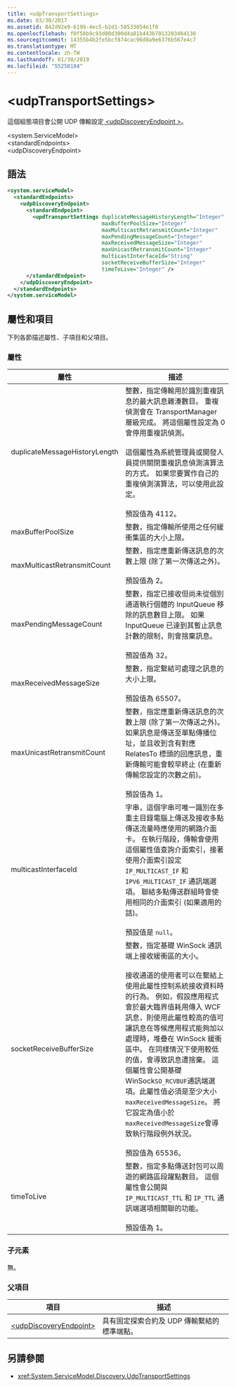 ```yaml
---
title: <udpTransportSettings>
ms.date: 03/30/2017
ms.assetid: 842d92e9-6199-4ec5-b2d1-58533054e1f0
ms.openlocfilehash: f0f58b9c93d00d300d4a81b443b7013203484136
ms.sourcegitcommit: 14355b4b2fe5bcf874cac96d0a9e6376b567e4c7
ms.translationtype: MT
ms.contentlocale: zh-TW
ms.lasthandoff: 01/30/2019
ms.locfileid: "55258184"
---
```

# <a name="udptransportsettings"></a>\<udpTransportSettings>
這個組態項目會公開 UDP 傳輸設定[ \<udpDiscoveryEndpoint >](../../../../../docs/framework/configure-apps/file-schema/wcf/udpdiscoveryendpoint.md)。  
  
\<system.ServiceModel>  
\<standardEndpoints>  
\<udpDiscoveryEndpoint>  
  
## <a name="syntax"></a>語法  
  
```xml  
<system.serviceModel>
  <standardEndpoints>
    <udpDiscoveryEndpoint>
      <standardEndpoint>
        <updTransportSettings duplicateMessageHistoryLength="Integer"
                              maxBufferPoolSize="Integer"
                              maxMulticastRetransmitCount="Integer"
                              maxPendingMessageCount="Integer"
                              maxReceivedMessageSize="Integer"
                              maxUnicastRetransmitCount="Integer"
                              multicastInterfaceId="String"
                              socketReceiveBufferSize="Integer"
                              timeToLive="Integer" />
      </standardEndpoint>
    </udpDiscoveryEndpoint>
  </standardEndpoints>
</system.serviceModel>
```  
  
## <a name="attributes-and-elements"></a>屬性和項目  
 下列各節描述屬性、子項目和父項目。  
  
### <a name="attributes"></a>屬性  
  
|屬性|描述|  
|---------------|-----------------|  
|duplicateMessageHistoryLength|整數，指定傳輸用於識別重複訊息的最大訊息雜湊數目。  重複偵測會在 TransportManager 層級完成。 將這個屬性設定為 0 會停用重複訊偵測。<br /><br /> 這個屬性為系統管理員或開發人員提供關閉重複訊息偵測演算法的方式。 如果您要實作自己的重複偵測演算法，可以使用此設定。<br /><br /> 預設值為 4112。|  
|maxBufferPoolSize|整數，指定傳輸所使用之任何緩衝集區的大小上限。|  
|maxMulticastRetransmitCount|整數，指定應重新傳送訊息的次數上限 (除了第一次傳送之外)。<br /><br /> 預設值為 2。|  
|maxPendingMessageCount|整數，指定已接收但尚未從個別通道執行個體的 InputQueue 移除的訊息數目上限。  如果 InputQueue 已達到其暫止訊息計數的限制，則會捨棄訊息。<br /><br /> 預設值為 32。|  
|maxReceivedMessageSize|整數，指定繫結可處理之訊息的大小上限。<br /><br /> 預設值為 65507。|  
|maxUnicastRetransmitCount|整數，指定應重新傳送訊息的次數上限 (除了第一次傳送之外)。  如果訊息是傳送至單點傳播位址，並且收到含有對應 RelatesTo 標頭的回應訊息，重新傳輸可能會較早終止 (在重新傳輸您設定的次數之前)。<br /><br /> 預設值為 1。|  
|multicastInterfaceId|字串，這個字串可唯一識別在多重主目錄電腦上傳送及接收多點傳送流量時應使用的網路介面卡。 在執行階段，傳輸會使用這個屬性值查詢介面索引，接著使用介面索引設定 `IP_MULTICAST_IF` 和 `IPV6_MULTICAST_IF` 通訊端選項。  聯結多點傳送群組時會使用相同的介面索引 (如果適用的話)。<br /><br /> 預設值是 `null`。|  
|socketReceiveBufferSize|整數，指定基礎 WinSock 通訊端上接收緩衝區的大小。<br /><br /> 接收通道的使用者可以在繫結上使用此屬性控制系統接收資料時的行為。  例如，假設應用程式會於最大臨界值耗用傳入 WCF 訊息，則使用此屬性較高的值可讓訊息在等候應用程式能夠加以處理時，堆疊在 WinSock 緩衝區中。  在同樣情況下使用較低的值，會導致訊息遭捨棄。 這個屬性會公開基礎 WinSock`SO_RCVBUF`通訊端選項。此屬性值必須是至少大小`maxReceivedMessageSize`。   將它設定為值小於`maxReceivedMessageSize`會導致執行階段例外狀況。<br /><br /> 預設值為 65536。|  
|timeToLive|整數，指定多點傳送封包可以周遊的網路區段躍點數目。  這個屬性會公開與 `IP_MULTICAST_TTL` 和 `IP_TTL` 通訊端選項相關聯的功能。<br /><br /> 預設值為 1。|  
  
### <a name="child-elements"></a>子元素  
 無。  
  
### <a name="parent-elements"></a>父項目  
  
|項目|描述|  
|-------------|-----------------|  
|[\<udpDiscoveryEndpoint>](../../../../../docs/framework/configure-apps/file-schema/wcf/udpdiscoveryendpoint.md)|具有固定探索合約及 UDP 傳輸繫結的標準端點。|  
  
## <a name="see-also"></a>另請參閱
- <xref:System.ServiceModel.Discovery.UdpTransportSettings>
